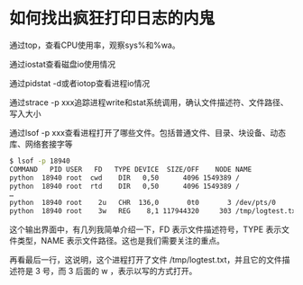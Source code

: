 # 如何找出疯狂打印日志的内鬼

通过top，查看CPU使用率，观察sys%和%wa。

通过iostat查看磁盘io使用情况

通过pidstat -d或者iotop查看进程io情况

通过strace -p xxx追踪进程write和stat系统调用，确认文件描述符、文件路径、写入大小

通过lsof -p xxx查看进程打开了哪些文件。包括普通文件、目录、块设备、动态库、网络套接字等

```bash
$ lsof -p 18940 
COMMAND   PID USER   FD   TYPE DEVICE  SIZE/OFF    NODE NAME 
python  18940 root  cwd    DIR   0,50      4096 1549389 / 
python  18940 root  rtd    DIR   0,50      4096 1549389 / 
… 
python  18940 root    2u   CHR  136,0       0t0       3 /dev/pts/0 
python  18940 root    3w   REG    8,1 117944320     303 /tmp/logtest.txt 
```

这个输出界面中，有几列我简单介绍一下，FD 表示文件描述符号，TYPE 表示文件类型，NAME 表示文件路径。这也是我们需要关注的重点。

再看最后一行，这说明，这个进程打开了文件 /tmp/logtest.txt，并且它的文件描述符是 3 号，而 3 后面的 w ，表示以写的方式打开。